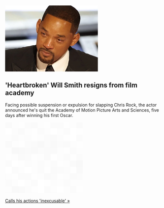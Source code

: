 
!['Heartbroken' Will Smith resigns from film academy](./20220402055843.png)
## 'Heartbroken' Will Smith resigns from film academy

Facing possible suspension or expulsion for slapping Chris Rock, the actor announced he's quit the Academy of Motion Picture Arts and Sciences, five days after winning his first Oscar.

![pic](../square_bg.png)

[Calls his actions 'inexcusable' »](https://www.yahoo.com/entertainment/will-smith-resigns-academy-chris-rock-232713911.html)
